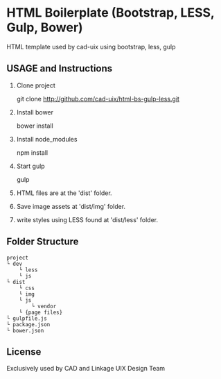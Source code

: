 # HTML Boilerplate (Bootstrap, LESS, Gulp, Bower)

HTML template used by cad-uix using bootstrap, less, gulp

## USAGE and Instructions

1. Clone project

	git clone http://github.com/cad-uix/html-bs-gulp-less.git

2. Install bower 
	
	bower install

3. Install node_modules

	npm install 

4. Start gulp

	gulp

5. HTML files are at the 'dist' folder.

6. Save image assets at  'dist/img' folder.

7. write styles using LESS found at 'dist/less' folder.

## Folder Structure

	project
	└ dev
		└ less
		└ js
	└ dist
		└ css
		└ img
		└ js
			└ vendor
		└ {page files}
	└ gulpfile.js
	└ package.json
	└ bower.json

## License

Exclusively used by CAD and Linkage UIX Design Team
